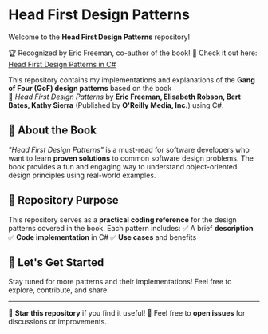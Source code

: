 # Head First Design Patterns

Welcome to the **Head First Design Patterns** repository!

🏆 Recognized by Eric Freeman, co-author of the book!
📖 Check it out here: [Head First Design Patterns in C#](https://www.linkedin.com/posts/asadullahehsan_designpattern-structuralpattern-creationalpattern-activity-7309864912401391616-Tp9d?utm_source=share&utm_medium=member_desktop&rcm=ACoAACl1Lo0BsAQJqoYBvYnm8DcZignzsgwxAnQ)

This repository contains my implementations and explanations of the **Gang of Four (GoF) design patterns** based on the book  
📖 *Head First Design Patterns* by **Eric Freeman, Elisabeth Robson, Bert Bates, Kathy Sierra** (Published by **O'Reilly Media, Inc.**) using C#.  

## 📌 About the Book
*"Head First Design Patterns"* is a must-read for software developers who want to learn **proven solutions** to common software design problems. The book provides a fun and engaging way to understand object-oriented design principles using real-world examples.

## 🎯 Repository Purpose
This repository serves as a **practical coding reference** for the design patterns covered in the book. Each pattern includes:
✅ A brief **description**
✅ **Code implementation** in C#
✅ **Use cases** and benefits

## 🚀 Let's Get Started 
Stay tuned for more patterns and their implementations! Feel free to explore, contribute, and share.  

---

🌟 **Star this repository** if you find it useful!
💬 Feel free to **open issues** for discussions or improvements.
